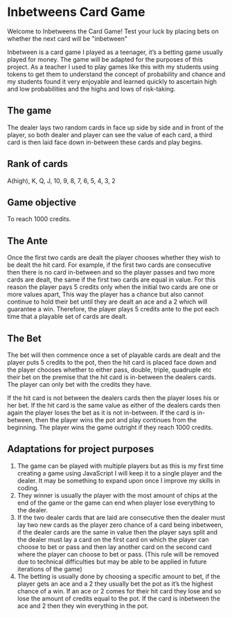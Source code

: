 # Inbetweens Card Game

Welcome to Inbetweens the Card Game! Test your luck by placing bets on whether the next card will be "inbetween"

Inbetween is a card game I played as a teenager, it’s a betting game usually played for money. The game will be adapted for the purposes of this project. As a teacher I used to play games like this with my students using tokens to get them to understand the concept of probability and chance and my students found it very enjoyable and learned quickly to ascertain high and low probabilities and the highs and lows of risk-taking. 


## The game
The dealer lays two random cards in face up side by side and in front of the player, so both dealer and player can see the value of each card, a third card is then laid face down in-between these cards and play begins.
## Rank of cards
A(high), K, Q, J, 10, 9, 8, 7, 6, 5, 4, 3, 2
## Game objective
To reach 1000 credits.
## The Ante
Once the first two cards are dealt the player chooses whether they wish to be dealt the hit card. For example, if the first two cards are consecutive then there is no card in-between and so the player passes and two more cards are dealt, the same if the first two cards are equal in value. For this reason the player pays 5 credits only when the initial two cards are one or more values apart, This way the player has a chance but also cannot continue to hold their bet until they are dealt an ace and a 2 which will guarantee a win. Therefore, the player plays 5 credits ante to the pot each time that a playable set of cards are dealt.

## The Bet
The bet will then commence once a set of playable cards are dealt and the player puts 5 credits to the pot, then the hit card is placed face down and the player chooses whether to either pass, double, triple, quadruple etc their bet on the premise that the hit card is in-between the dealers cards. The player can only bet with the credits they have.

If the hit card is not between the dealers cards then the player loses his or her bet. If the hit card is the same value as either of the dealers cards then again the player loses the bet as it is not in-between. If the card is in-between, then the player wins the pot and play continues from the beginning. The player wins the game outright if they reach 1000 credits.

## Adaptations for project purposes
1.	The game can be played with multiple players but as this is my first time creating a game using JavaScript I will keep it to a single player and the dealer. It may be something to expand upon once I improve my skills in coding. 
2.	They winner is usually the player with the most amount of chips at the end of the game or the game can end when player lose everything to the dealer.
3.	If the two dealer cards that are laid are consecutive then the dealer must lay two new cards as the player zero chance of a card being inbetween, if the dealer cards are the same in value then the player says split and the dealer must lay a card on the first card on which the player can choose to bet or pass and then lay another card on the second card where the player can choose to bet or pass. (This rule will be removed due to technical difficulties but may be able to be applied in future iterations of the game) 
4.	The betting is usually done by choosing a specific amount to bet, if the player gets an ace and a 2 they usually bet the pot as it’s the highest chance of a win. If an ace or 2 comes for their hit card they lose and so lose the amount of credits equal to the pot. If the card is inbetween the ace and 2 then they win everything in the pot.    



